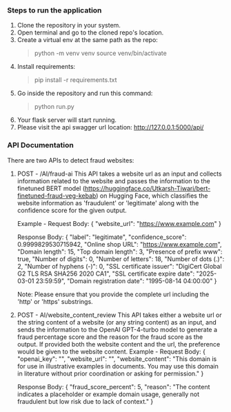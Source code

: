### Steps to run the application

1. Clone the repository in your system.
2. Open terminal and go to the cloned repo's location.
3. Create a virtual env at the same path as the repo:
   > python -m venv venv
   > source venv/bin/activate
4. Install requirements:
   > pip install -r requirements.txt
5. Go inside the repository and run this command:
   > python run.py
6. Your flask server will start running.
7. Please visit the api swagger url location: http://127.0.0.1:5000/api/


### API Documentation
There are two APIs to detect fraud websites:
1. POST - /AI/fraud-ai
   This API takes a website url as an input and collects information related to the website and passes the information to the finetuned BERT model (https://huggingface.co/Utkarsh-Tiwari/bert-finetuned-fraud-veg-kebab) on Hugging Face, which classifies the website information as 'fraudulent' or 'legitimate' along with the confidence score for the given output.
   
   Example - 
   Request Body:
   {
    "website_url": "https://www.example.com"
   }
   
   Response Body:
     {
        "label": "legitimate",
        "confidence_score": 0.9999829530715942,
        "Online shop URL": "https://www.example.com",
        "Domain length": 15,
        "Top domain length": 3,
        "Presence of prefix www": true,
        "Number  of digits": 0,
        "Number  of letters": 18,
        "Number  of dots (.)": 2,
        "Number  of hyphens (-)": 0,
        "SSL certificate issuer": "DigiCert Global G2 TLS RSA SHA256 2020 CA1",
        "SSL certificate expire date": "2025-03-01 23:59:59",
        "Domain registration date": "1995-08-14 04:00:00"
   }

   Note: Please ensure that you provide the complete url including the 'http' or 'https' substrings.


2. POST - AI/website_content_review
   This API takes either a website url or the string content of a website (or any string content) as an input, and sends the information to the OpenAI GPT-4-turbo model to generate a fraud percentage score and the reason for the fraud score as the output.
   If provided both the website content and the url, the preference would be given to the website content.
   Example - 
   Request Body:
   {
    "openai_key": "<your openai api key>",
    "website_url": "",
    "website_content": "This domain is for use in illustrative examples in documents. You may use this domain in literature without prior coordination or asking for permission."
   }

   Response Body:
   {
    "fraud_score_percent": 5,
    "reason": "The content indicates a placeholder or example domain usage, generally not fraudulent but low risk due to lack of context."
  }
   
